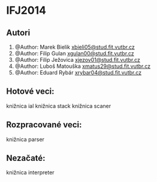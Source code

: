 IFJ2014
=======

Autori
------
1. @Author: Marek Bielik		xbieli05@stud.fit.vutbr.cz  
2. @Author: Filip Gulan		xgulan00@stud.fit.vutbr.cz  
3. @Author: Filip Ježovica	xjezov01@stud.fit.vutbr.cz  
4. @Author: Luboš Matouška	xmatus29@stud.fit.vutbr.cz  
5. @Author: Eduard Rybár		xrybar04@stud.fit.vutbr.cz  
  
Hotové veci:
------------
knižnica ial
knižnica stack
knižnica scaner

Rozpracované veci:
------------------
knižnica parser

Nezačaté:
---------
knižnica interpreter
